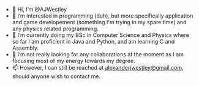 - 👋 Hi, I’m @AJWestley
- 👀 I’m interested in programming (duh), but more specifically application and game developement (something I'm trying in my spare time) and any physics related programming.
- 🌱 I’m currently doing my BSc in Computer Science and Physics where so far I am proficient in Java and Python, and am learning C and Assembly.
- 💞️ I’m not really looking for any collaborations at the moment as I am focusing most of my energy towards my degree.
- 📫 However, I can still be reached at alexanderjwestley@gmail.com, should anyone wish to contact me.

<!---
AJWestley/AJWestley is a ✨ special ✨ repository because its `README.md` (this file) appears on your GitHub profile.
You can click the Preview link to take a look at your changes.
--->
